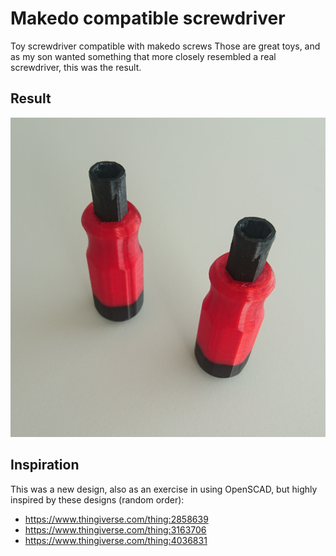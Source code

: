 # Makedo compatible screwdriver

 Toy screwdriver compatible with makedo screws
 Those are great toys, and as my son wanted something that more closely resembled a real screwdriver, this was the result.

## Result
![Screw Driver](pictures/screwdrivers.jpg)

## Inspiration
This was a new design, also as an exercise in using OpenSCAD, but highly inspired by these designs (random order):
* https://www.thingiverse.com/thing:2858639
* https://www.thingiverse.com/thing:3163706
* https://www.thingiverse.com/thing:4036831
